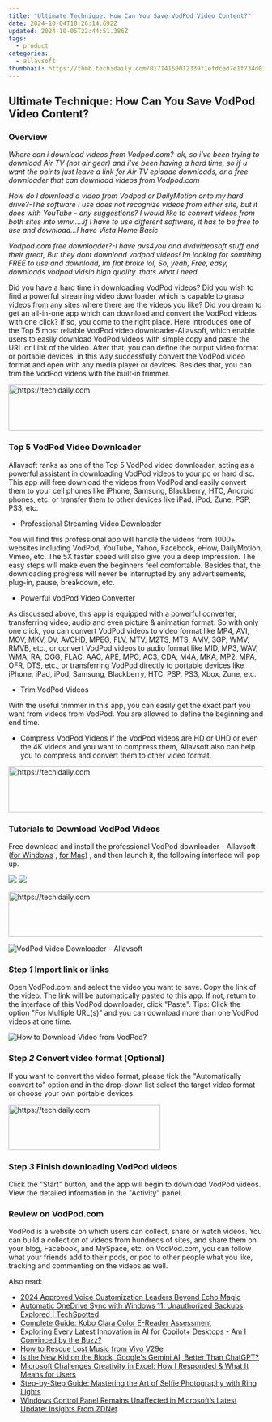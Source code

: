 ```yaml
---
title: "Ultimate Technique: How Can You Save VodPod Video Content?"
date: 2024-10-04T18:26:14.692Z
updated: 2024-10-05T22:44:51.386Z
tags:
  - product
categories:
  - allavsoft
thumbnail: https://thmb.techidaily.com/01714150012339f1efdced7e1f734d013877746c193a3029a59cdde359ecf8d8.jpg
---
```


## Ultimate Technique: How Can You Save VodPod Video Content?

### Overview

_Where can i download videos from Vodpod.com?-ok, so i've been trying to download Air TV (not air gear) and i've been having a hard time, so if u want the points just leave a link for Air TV episode downloads, or a free downloader that can download videos from Vodpod.com_

_How do I download a video from Vodpod or DailyMotion onto my hard drive?-The software I use does not recognize videos from either site, but it does with YouTube - any suggestions? I would like to convert videos from both sites into wmv.....if I have to use different software, it has to be free to use and download...I have Vista Home Basic_

_Vodpod.com free downloader?-I have avs4you and dvdvideosoft stuff and their great, But they dont download vodpod videos! Im looking for somthing FREE to use and download, Im flat broke lol, So, yeah, Free, easy, downloads vodpod vidsin high quality. thats what i need_

Did you have a hard time in downloading VodPod videos? Did you wish to find a powerful streaming video downloader which is capable to grasp videos from any sites where there are the videos you like? Did you dream to get an all-in-one app which can download and convert the VodPod videos with one click? If so, you come to the right place. Here introduces one of the Top 5 most reliable VodPod video downloader-Allavsoft, which enable users to easily download VodPod videos with simple copy and paste the URL or Link of the video. After that, you can define the output video format or portable devices, in this way successfully convert the VodPod video format and open with any media player or devices. Besides that, you can trim the VodPod videos with the built-in trimmer.

<!-- affiliate ads begin -->
<a href="https://appsumo.8odi.net/c/5597632/2094476/7443" target="_top" id="2094476">
  <img src="//a.impactradius-go.com/display-ad/7443-2094476" border="0" alt="https://techidaily.com" width="728" height="90"/>
</a>
<img height="0" width="0" src="https://appsumo.8odi.net/i/5597632/2094476/7443" style="position:absolute;visibility:hidden;" border="0" />
<!-- affiliate ads end -->

### Top 5 VodPod Video Downloader

Allavsoft ranks as one of the Top 5 VodPod video downloader, acting as a powerful assistant in downloading VodPod videos to your pc or hard disc. This app will free download the videos from VodPod and easily convert them to your cell phones like iPhone, Samsung, Blackberry, HTC, Android phones, etc. or transfer them to other devices like iPad, iPod, Zune, PSP, PS3, etc.

* Professional Streaming Video Downloader

You will find this professional app will handle the videos from 1000+ websites including VodPod, YouTube, Yahoo, Facebook, eHow, DailyMotion, Vimeo, etc. The 5X faster speed will also give you a deep impression. The easy steps will make even the beginners feel comfortable. Besides that, the downloading progress will never be interrupted by any advertisements, plug-in, pause, breakdown, etc.

* Powerful VodPod Video Converter

As discussed above, this app is equipped with a powerful converter, transferring video, audio and even picture & animation format. So with only one click, you can convert VodPod videos to video format like MP4, AVI, MOV, MKV, DV, AVCHD, MPEG, FLV, MTV, M2TS, MTS, AMV, 3GP, WMV, RMVB, etc., or convert VodPod videos to audio format like MID, MP3, WAV, WMA, RA, OGG, FLAC, AAC, APE, MPC, AC3, CDA, M4A, MKA, MP2, MPA, OFR, DTS, etc., or transferring VodPod directly to portable devices like iPhone, iPad, iPod, Samsung, Blackberry, HTC, PSP, PS3, Xbox, Zune, etc.

* Trim VodPod Videos

With the useful trimmer in this app, you can easily get the exact part you want from videos from VodPod. You are allowed to define the beginning and end time.

* Compress VodPod Videos If the VodPod videos are HD or UHD or even the 4K videos and you want to compress them, Allavsoft also can help you to compress and convert them to other video format.

<!-- affiliate ads begin -->
<a href="https://appsumo.8odi.net/c/5597632/2094415/7443" target="_top" id="2094415">
  <img src="//a.impactradius-go.com/display-ad/7443-2094415" border="0" alt="https://techidaily.com" width="728" height="90"/>
</a>
<img height="0" width="0" src="https://appsumo.8odi.net/i/5597632/2094415/7443" style="position:absolute;visibility:hidden;" border="0" />
<!-- affiliate ads end -->

### Tutorials to Download VodPod Videos

Free download and install the professional VodPod downloader - Allavsoft ([for Windows](https://tools.techidaily.com/allavsoft/products/) , [for Mac](https://tools.techidaily.com/allavsoft/products/)) , and then launch it, the following interface will pop up.

[![](https://www.allavsoft.com/how-to/../images/how-to/free-download-win.jpg)](https://tools.techidaily.com/allavsoft/products/) [![](https://www.allavsoft.com/how-to/../images/how-to/free-download-mac.jpg)](https://tools.techidaily.com/allavsoft/products/)

<!-- affiliate ads begin -->
<a href="https://ephamedtechinc.pxf.io/c/5597632/2130529/26400" target="_top" id="2130529">
  <img src="//a.impactradius-go.com/display-ad/26400-2130529" border="0" alt="https://techidaily.com" width="728" height="90"/>
</a>
<img height="0" width="0" src="https://ephamedtechinc.pxf.io/i/5597632/2130529/26400" style="position:absolute;visibility:hidden;" border="0" />
<!-- affiliate ads end -->

![VodPod Video Downloader - Allavsoft](https://www.allavsoft.com/how-to/../images/allavsoft/screen-shot-600.jpg)

### Step _1_ Import link or links

Open VodPod.com and select the video you want to save. Copy the link of the video. The link will be automatically pasted to this app. If not, return to the interface of this VodPod downloader, click "Paste". Tips: Click the option "For Multiple URL(s)" and you can download more than one VodPod videos at one time.

![How to Download Video from VodPod?](https://www.allavsoft.com/how-to/../images/how-to/sbs-on-demand-download/how-to-download-video-from-sbs-on-demand.jpg)

### Step _2_ Convert video format (Optional)

If you want to convert the video format, please tick the "Automatically convert to" option and in the drop-down list select the target video format or choose your own portable devices.

<!-- affiliate ads begin -->
<a href="https://aligracehair.sjv.io/c/5597632/1886044/19272" target="_top" id="1886044">
  <img src="//a.impactradius-go.com/display-ad/19272-1886044" border="0" alt="https://techidaily.com" width="300" height="90"/>
</a>
<img height="0" width="0" src="https://aligracehair.sjv.io/i/5597632/1886044/19272" style="position:absolute;visibility:hidden;" border="0" />
<!-- affiliate ads end -->

### Step _3_ Finish downloading VodPod videos

Click the "Start" button, and the app will begin to download VodPod videos. View the detailed information in the "Activity" panel.

### Review on VodPod.com

VodPod is a website on which users can collect, share or watch videos. You can build a collection of videos from hundreds of sites, and share them on your blog, Facebook, and MySpace, etc. on VodPod.com, you can follow what your friends add to their pods, or pod to other people what you like, tracking and commenting on the videos as well.

<ins class="adsbygoogle"
     style="display:block"
     data-ad-format="autorelaxed"
     data-ad-client="ca-pub-7571918770474297"
     data-ad-slot="1223367746"></ins>

<ins class="adsbygoogle"
     style="display:block"
     data-ad-client="ca-pub-7571918770474297"
     data-ad-slot="8358498916"
     data-ad-format="auto"
     data-full-width-responsive="true"></ins>

<span class="atpl-alsoreadstyle">Also read:</span>
<div><ul>
<li><a href="https://article-knowledge.techidaily.com/2024-approved-voice-customization-leaders-beyond-echo-magic/"><u>2024 Approved Voice Customization Leaders Beyond Echo Magic</u></a></li>
<li><a href="https://win-data.techidaily.com/automatic-onedrive-sync-with-windows-11-unauthorized-backups-explored-techspotted/"><u>Automatic OneDrive Sync with Windows 11: Unauthorized Backups Explored | TechSpotted</u></a></li>
<li><a href="https://buynow-marvelous.techidaily.com/complete-guide-kobo-clara-color-e-reader-assessment/"><u>Complete Guide: Kobo Clara Color E-Reader Assessment</u></a></li>
<li><a href="https://win-data.techidaily.com/exploring-every-latest-innovation-in-ai-for-copilotplus-desktops-am-i-convinced-by-the-buzz/"><u>Exploring Every Latest Innovation in AI for Copilot+ Desktops - Am I Convinced by the Buzz?</u></a></li>
<li><a href="https://blog-min.techidaily.com/how-to-rescue-lost-music-from-vivo-v29e-by-fonelab-android-recover-music/"><u>How to Rescue Lost Music from Vivo V29e</u></a></li>
<li><a href="https://tech-hub.techidaily.com/is-the-new-kid-on-the-block-googles-gemini-ai-better-than-chatgpt/"><u>Is the New Kid on the Block, Google's Gemini AI, Better Than ChatGPT?</u></a></li>
<li><a href="https://win-data.techidaily.com/microsoft-challenges-creativity-in-excel-how-i-responded-and-what-it-means-for-users/"><u>Microsoft Challenges Creativity in Excel: How I Responded & What It Means for Users</u></a></li>
<li><a href="https://tech-recovery.techidaily.com/step-by-step-guide-mastering-the-art-of-selfie-photography-with-ring-lights/"><u>Step-by-Step Guide: Mastering the Art of Selfie Photography with Ring Lights</u></a></li>
<li><a href="https://win-data.techidaily.com/windows-control-panel-remains-unaffected-in-microsofts-latest-update-insights-from-zdnet/"><u>Windows Control Panel Remains Unaffected in Microsoft’s Latest Update: Insights From ZDNet</u></a></li>
</ul></div>

